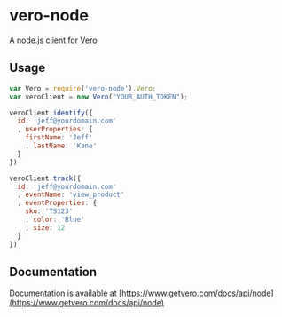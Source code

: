 # vero-node

A node.js client for [Vero](https://www.getvero.com)

## Usage

```js
var Vero = require('vero-node').Vero;
var veroClient = new Vero("YOUR_AUTH_TOKEN");

veroClient.identify({
  id: 'jeff@yourdomain.com'
  , userProperties: {
    firstName: 'Jeff'
    , lastName: 'Kane'
  }
})

veroClient.track({
  id: 'jeff@yourdomain.com'
  , eventName: 'view_product'
  , eventProperties: {
    sku: 'TS123'
    , color: 'Blue'
    , size: 12
  }
})
```

## Documentation

Documentation is available at [https://www.getvero.com/docs/api/node](https://www.getvero.com/docs/api/node)